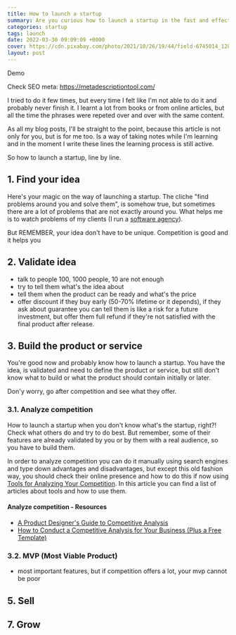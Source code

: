 ```yaml
---
title: How to launch a startup
summary: Are you curious how to launch a startup in the fast and effective way? Here's not the answer, but you can understand how to achieve it
categories: startup
tags: launch
date: 2022-03-30 09:09:09 +0000
cover: https://cdn.pixabay.com/photo/2021/10/26/19/44/field-6745014_1280.jpg
layout: post
---
```


Demo

Check SEO meta: https://metadescriptiontool.com/




I tried to do it few times, but every time I felt like I'm not able to do it and probably never finish it. I learnt a lot from books or from online articles, but all the time the phrases were repeted over and over with the same content.

As all my blog posts, I'll be straight to the point, because this article is not only for you, but is for me too. Is a way of taking notes while I'm learning and in the moment I write these lines the learning process is still active.

So how to launch a startup, line by line.

## 1. Find your idea

Here's your magic on the way of launching a startup. The cliche "find problems around you and solve them", is somehow true, but sometimes there are a lot of problems that are not exactly around you. What helps me is to watch problems of my clients (I run a [software agency](https://cmevo.com)).

But REMEMBER, your idea don't have to be unique. Competition is good and it helps you

## 2. Validate idea

<!-- todo: ideas -->
- talk to people 100, 1000 people, 10 are not enough
- try to tell them what's the idea about
- tell them when the product can be ready and what's the price
- offer discount if they buy early (50-70% lifetime or it depends), if they ask about guarantee you can tell them is like a risk for a future investment, but offer them full refund if they're not satisfied with the final product after release.

## 3. Build the product or service

You're good now and probably know how to launch a startup. You have the idea, is validated and need to define the product or service, but still don't know what to build or what the product should contain initially or later.

Don'y worry, go after competition and see what they offer.

### 3.1. Analyze competition

How to launch a startup when you don't know what's the startup, right?! Check what others do and try to do best. But remember, some of their features are already validated by you or by them with a real audience, so you have to build them.

In order to analyze competition you can do it manually using search engines and type down advantages and disadvantages, but except this old fashion way, you should check their online presence and how to do this if now using [Tools for Analyzing Your Competition](https://whyboobo.com/startup/resources/tools-analyzing-competition/). In this article you can find a list of articles about tools and how to use them.

#### Analyze competition - Resources

- <a href="https://www.toptal.com/product-managers/freelance/product-designer-guide-to-competitive-analysis" target="_blank">A Product Designer's Guide to Competitive Analysis</a>
- <a href="https://www.shopify.com/blog/competitive-analysis" target="_blank">How to Conduct a Competitive Analysis for Your Business (Plus a Free Template)</a>

### 3.2. MVP (Most Viable Product)

<!-- todo: ideas -->
- most important features, but if competition offers a lot, your mvp cannot be poor

## 5. Sell

## 7. Grow